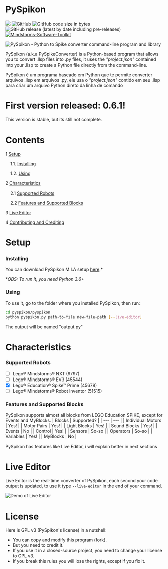 # **PySpikon** 

![](https://img.shields.io/badge/Code-Python-blue?logo=python)
![GitHub](https://img.shields.io/github/license/pyjonhact/pyspikon)
![GitHub code size in bytes](https://img.shields.io/github/languages/code-size/pyjonhact/pyspikon)
![GitHub release (latest by date including pre-releases)](https://img.shields.io/github/v/release/pyjonhact/pyspikon?include_prereleases)
[![Mindstorms-Software-Toolkit](https://circleci.com/gh/Mindstorms-Software-Toolkit/pyspikon.svg?style=svg)]()

![PySpikon - Python to Spike converter command-line program and library](https://i.imgur.com/a3p47S7.png)

PySpikon (a.k.a PySpikeConverter) is a Python-based program that allows you to convert .llsp files into .py files, it uses the *"project.json"* contained into your .llsp to create a Python file directly from the command-line.


PySpikon é um programa baseado em Python que te permite converter arquivos .llsp em arquivos .py, ele usa o *"project.json"* contido em seu .llsp para criar um arquivo Python direto da linha de comando

# First version released: 0.6.1!

This version is stable, but its still not complete.

# Contents
1 [Setup](#setup)

&nbsp;&nbsp;&nbsp;&nbsp;1.1. [Installing](#installing)

&nbsp;&nbsp;&nbsp;&nbsp;1.2. [Using](#using)

2 [Characteristics](#characteristics)

&nbsp;&nbsp;&nbsp;&nbsp;2.1 [Supported Robots](#supported-robots)

&nbsp;&nbsp;&nbsp;&nbsp;2.2 [Features and Supported Blocks](#features-and-supported-blocks)

3 [Live Editor](#live-editor)

4 [Contributing and Crediting](#contributing-and-crediting)

# Setup

### Installing

You can download PySpikon M.I.A setup [here](https://pyjonhact.github.io/MindstormsSoftwareToolkit/downloads/).*

**OBS: To run it, you need Python 3.6+*

### Using
To use it, go to the folder where you installed PySpikon, then run:
```bash
cd pyspikon/pyspikon
python pyspikon.py path-to-file new-file-path [--live-editor]
```
The output will be named "output.py"

# Characteristics

### Supported Robots
- [ ] Lego® Mindstorms® NXT (9797)
- [ ] Lego® Mindstorms® EV3 (45544)
- [X] Lego® Education® Spike™ Prime (45678)
- [ ] Lego® Mindstorms® Robot Inventor (51515)

### Features and Supported Blocks
PySpikon supports almost all blocks from LEGO Education SPIKE, except for Events and MyBlocks.
| Blocks | Supported? |
| --- | --- |
| Individual Motors | Yes! |
| Motor Pairs | Yes! |
| Light Blocks | Yes! |
| Sound Blocks | Yes! |
| Events | No |
| Control | Yes! |
| Sensors | So-so |
| Operators | So-so |
| Variables | Yes! |
| MyBlocks | No |

PySpikon has features like Live Editor, i will explain better in next sections

# Live Editor
Live Editor is the real-time converter of PySpikon, each second your code output is updated, to use it type `--live-editor` in the end of your command.

![Demo of Live Editor](https://i.imgur.com/2Ssoaz6.gif)

# License
Here is GPL v3 (PySpikon's license) in a nutshell:
* You can copy and modify this program (fork).
* But you need to credit it.
* If you use it in a closed-source project, you need to change your license to GPL v3.
* If you break this rules you will lose the rights, except if you fix it.
